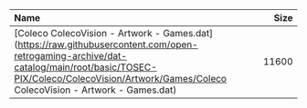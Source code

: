 |Name|Size|
|:---|---:|
|[Coleco ColecoVision - Artwork - Games.dat](https://raw.githubusercontent.com/open-retrogaming-archive/dat-catalog/main/root/basic/TOSEC-PIX/Coleco/ColecoVision/Artwork/Games/Coleco ColecoVision - Artwork - Games.dat)|11600|
